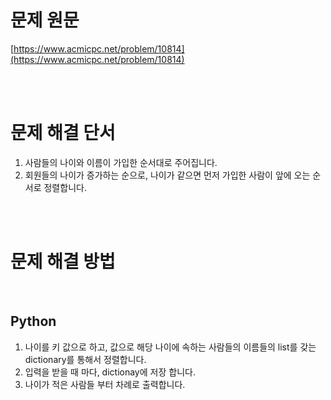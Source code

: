 # 문제 원문

[https://www.acmicpc.net/problem/10814](https://www.acmicpc.net/problem/10814)

<br><br>

# 문제 해결 단서

1. 사람들의 나이와 이름이 가입한 순서대로 주어집니다.
2. 회원들의 나이가 증가하는 순으로, 나이가 같으면 먼저 가입한 사람이 앞에 오는 순서로 정렬합니다.

<br><br>

# 문제 해결 방법

<br>

## Python

1. 나이를 키 값으로 하고, 값으로 해당 나이에 속하는 사람들의 이름들의 list를 갖는 dictionary를 통해서 정렬합니다.
2. 입력을 받을 때 마다, dictionay에 저장 합니다.
3. 나이가 적은 사람들 부터 차례로 출력합니다.
